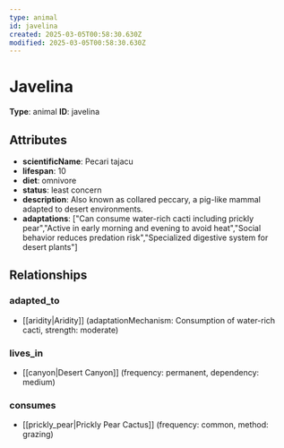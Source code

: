 ```yaml
---
type: animal
id: javelina
created: 2025-03-05T00:58:30.630Z
modified: 2025-03-05T00:58:30.630Z
---
```


# Javelina

**Type**: animal
**ID**: javelina

## Attributes

- **scientificName**: Pecari tajacu
- **lifespan**: 10
- **diet**: omnivore
- **status**: least concern
- **description**: Also known as collared peccary, a pig-like mammal adapted to desert environments.
- **adaptations**: ["Can consume water-rich cacti including prickly pear","Active in early morning and evening to avoid heat","Social behavior reduces predation risk","Specialized digestive system for desert plants"]

## Relationships

### adapted_to

- [[aridity|Aridity]] (adaptationMechanism: Consumption of water-rich cacti, strength: moderate)

### lives_in

- [[canyon|Desert Canyon]] (frequency: permanent, dependency: medium)

### consumes

- [[prickly_pear|Prickly Pear Cactus]] (frequency: common, method: grazing)

